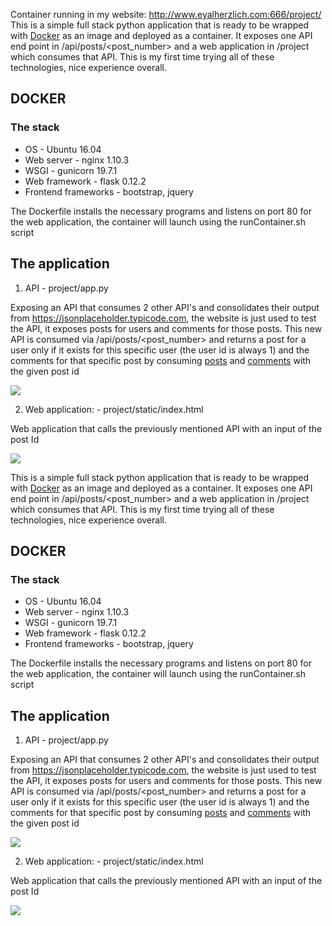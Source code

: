 

Container running in my website: http://www.eyalherzlich.com:666/project/
This is a simple full stack python application that is ready to be wrapped with [Docker](https://www.docker.com/) as an image and deployed as a container. It exposes one API end point in /api/posts/<post_number> and a web application in /project which consumes that API. This is my first time trying all of these technologies, nice experience overall.

## DOCKER
### The stack
* OS - Ubuntu 16.04
* Web server - nginx 1.10.3
* WSGI - gunicorn 19.7.1
* Web framework - flask 0.12.2
* Frontend frameworks - bootstrap, jquery

The Dockerfile installs the necessary programs and listens on port 80 for the web application, the container will launch using the runContainer.sh script

## The application
1. API - project/app.py

Exposing an API that consumes 2 other API's and consolidates their output from https://jsonplaceholder.typicode.com, the website is just used to test the API, it exposes posts for users and comments for those posts. This new API is consumed via /api/posts/<post_number> and returns a post for a user only if it exists for this specific user (the user id is always 1) and the comments for that specific post by consuming [posts](https://jsonplaceholder.typicode.com/posts) and [comments](https://jsonplaceholder.typicode.com/posts/1/comments) with the given post id

![](https://i.imgur.com/KLCFy0L.gif)

2. Web application: - project/static/index.html

Web application that calls the previously mentioned API with an input of the post Id

![](https://i.imgur.com/PIwgRVA.gif)

This is a simple full stack python application that is ready to be wrapped with [Docker](https://www.docker.com/) as an image and deployed as a container. It exposes one API end point in /api/posts/<post_number> and a web application in /project which consumes that API. This is my first time trying all of these technologies, nice experience overall.

## DOCKER
### The stack
* OS - Ubuntu 16.04
* Web server - nginx 1.10.3
* WSGI - gunicorn 19.7.1
* Web framework - flask 0.12.2
* Frontend frameworks - bootstrap, jquery

The Dockerfile installs the necessary programs and listens on port 80 for the web application, the container will launch using the runContainer.sh script

## The application
1. API - project/app.py

Exposing an API that consumes 2 other API's and consolidates their output from https://jsonplaceholder.typicode.com, the website is just used to test the API, it exposes posts for users and comments for those posts. This new API is consumed via /api/posts/<post_number> and returns a post for a user only if it exists for this specific user (the user id is always 1) and the comments for that specific post by consuming [posts](https://jsonplaceholder.typicode.com/posts) and [comments](https://jsonplaceholder.typicode.com/posts/1/comments) with the given post id

![](https://i.imgur.com/KLCFy0L.gif)

2. Web application: - project/static/index.html

Web application that calls the previously mentioned API with an input of the post Id

![](https://i.imgur.com/PIwgRVA.gif)
